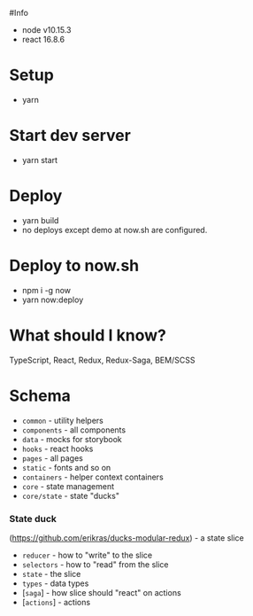 #Info

* node v10.15.3
* react 16.8.6

# Setup

* yarn

# Start dev server

* yarn start

# Deploy

* yarn build
* no deploys except demo at now.sh are configured.

# Deploy to now.sh

* npm i -g now
* yarn now:deploy

# What should I know?

TypeScript, React, Redux, Redux-Saga, BEM/SCSS

# Schema

* `common` - utility helpers
* `components` - all components
* `data` - mocks for storybook
* `hooks` - react hooks
* `pages` - all pages
* `static` - fonts and so on
* `containers` - helper context containers
* `core` - state management
* `core/state` - state "ducks"

### State duck

(https://github.com/erikras/ducks-modular-redux) - a state slice

* `reducer` - how to "write" to the slice
* `selectors` - how to "read" from the slice
* `state` - the slice
* `types` - data types
* [`saga`] - how slice should "react" on actions
* [`actions`] - actions
